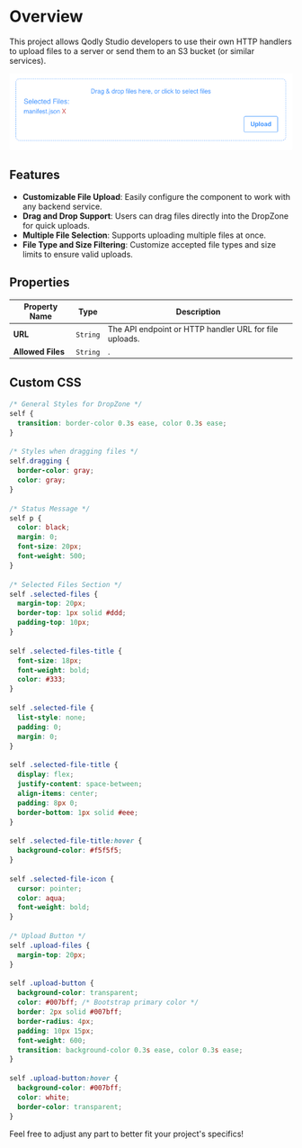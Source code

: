 # Overview

This project allows Qodly Studio developers to use their own HTTP handlers to upload files to a server or send them to an S3 bucket (or similar services).

![DropZone Component](public/dropZone.png)

## Features

- **Customizable File Upload**: Easily configure the component to work with any backend service.
- **Drag and Drop Support**: Users can drag files directly into the DropZone for quick uploads.
- **Multiple File Selection**: Supports uploading multiple files at once.
- **File Type and Size Filtering**: Customize accepted file types and size limits to ensure valid uploads.

## Properties

| **Property Name** | **Type** | **Description**                                        |
| ----------------- | -------- | ------------------------------------------------------ |
| **URL**           | `String` | The API endpoint or HTTP handler URL for file uploads. |
| **Allowed Files** | `String` | .                                                      |

## Custom CSS

```CSS
/* General Styles for DropZone */
self {
  transition: border-color 0.3s ease, color 0.3s ease;
}

/* Styles when dragging files */
self.dragging {
  border-color: gray;
  color: gray;
}

/* Status Message */
self p {
  color: black;
  margin: 0;
  font-size: 20px;
  font-weight: 500;
}

/* Selected Files Section */
self .selected-files {
  margin-top: 20px;
  border-top: 1px solid #ddd;
  padding-top: 10px;
}

self .selected-files-title {
  font-size: 18px;
  font-weight: bold;
  color: #333;
}

self .selected-file {
  list-style: none;
  padding: 0;
  margin: 0;
}

self .selected-file-title {
  display: flex;
  justify-content: space-between;
  align-items: center;
  padding: 8px 0;
  border-bottom: 1px solid #eee;
}

self .selected-file-title:hover {
  background-color: #f5f5f5;
}

self .selected-file-icon {
  cursor: pointer;
  color: aqua;
  font-weight: bold;
}

/* Upload Button */
self .upload-files {
  margin-top: 20px;
}

self .upload-button {
  background-color: transparent;
  color: #007bff; /* Bootstrap primary color */
  border: 2px solid #007bff;
  border-radius: 4px;
  padding: 10px 15px;
  font-weight: 600;
  transition: background-color 0.3s ease, color 0.3s ease;
}

self .upload-button:hover {
  background-color: #007bff;
  color: white;
  border-color: transparent;
}

```

Feel free to adjust any part to better fit your project's specifics!
